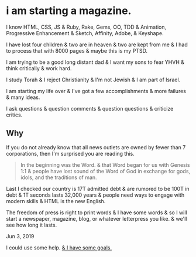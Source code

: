 # i am starting a magazine.

I know HTML, CSS, JS
& Ruby, Rake, Gems, OO, TDD
& Animation, Progressive Enhancement
& Sketch, Affinity, Adobe, & Keyshape.

I have lost four children
& two are in heaven
& two are kept from me
& I had to process that with 8000 pages
& maybe this is my PTSD.

I am trying to be a good long distant dad
& I want my sons to fear YHVH
& think critically
& work hard.

I study Torah
& I reject Christianity
& I'm not Jewish
& I am part of Israel.

I am starting my life over
& I've got a few accomplishments
& more failures
& many ideas.

I ask questions
& question comments
& question questions
& criticize critics.

## Why

If you do not already know that all news outlets are owned by fewer than 7 corporations, then I'm surprised you are reading this.

> In the beginning was the Word.
& that Word began for us with Genesis 1:1
& people have lost sound of the Word of God in exchange for gods, idols, and the traditions of man.

Last I checked our country is 17T admitted debt
& are rumored to be 100T in debt
& 1T seconds lasts 32,000 years
& people need ways to engage with modern skills
& HTML is the new English.

The freedom of press is right to print words
& I have some words
& so I will start a newspaper, magazine, blog, or whatever letterpress you like.
& we'll see how long it lasts.

Jun 3, 2019

I could use some help.
[& I have some goals.](http://and.or.at/lib/goals.html)
